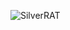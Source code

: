 ![SilverRAT](https://github.com/yuankong666/Ultimate-RAT-Collection/assets/128066597/059b8bc2-3e1a-4d12-8af8-42772429d9e5)
